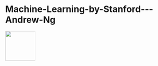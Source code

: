# Machine-Learning-by-Stanford---Andrew-Ng
<img width="95" src="https://github.com/AliBaheri/Machine-Learning-by-Stanford---Andrew-Ng/blob/master/large-icon.png">
